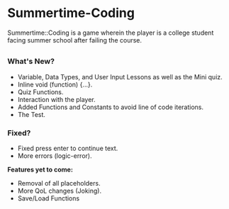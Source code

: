 # Summertime-Coding
  Summertime::Coding is a game wherein the player is a college student facing summer school after failing the course.
##
### **What's New?**
- Variable, Data Types, and User Input Lessons as well as the Mini quiz.
- Inline void (function) {...}.
- Quiz Functions.
- Interaction with the player.
- Added Functions and Constants to avoid line of code iterations.
- The Test.

### **Fixed?**
- Fixed press enter to continue text. 
- More errors (logic-error).

**Features yet to come:**

- Removal of all placeholders.
- More QoL changes (Joking).
- Save/Load Functions
